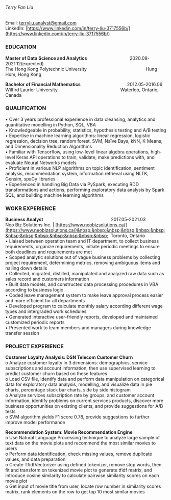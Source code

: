 ######   Terry Fan Liu
Email: terryliu.analyst@gmail.com  
LinkedIn: [https://www.linkedin.com/in/terry-liu-3717556b/](https://www.linkedin.com/in/terry-liu-3717556b/)

### EDUCATION  
**Master of Data Science and Analytics**&nbsp;&nbsp;&nbsp;&nbsp;&nbsp;&nbsp;&nbsp;&nbsp;&nbsp;&nbsp;&nbsp;&nbsp;&nbsp;&nbsp;&nbsp;&nbsp;&nbsp;&nbsp;&nbsp;&nbsp;&nbsp;&nbsp;&nbsp;&nbsp;&nbsp;&nbsp;&nbsp;&nbsp;&nbsp;&nbsp;&nbsp;&nbsp;&nbsp;&nbsp;2020.09-2021.12(expected)  
The Hong Kong Polytechnic University&nbsp;&nbsp;&nbsp;&nbsp;&nbsp;&nbsp;&nbsp;&nbsp;&nbsp;&nbsp;&nbsp;&nbsp;&nbsp;&nbsp;&nbsp;&nbsp;&nbsp;&nbsp;&nbsp;&nbsp;&nbsp;&nbsp;&nbsp;&nbsp;&nbsp;&nbsp;&nbsp;&nbsp;&nbsp;&nbsp;&nbsp;&nbsp;&nbsp;&nbsp;&nbsp;&nbsp;&nbsp;&nbsp;&nbsp;&nbsp;&nbsp;&nbsp;&nbsp;&nbsp;&nbsp;&nbsp;&nbsp;Hung Hom, Hong Kong  

**Bachelor of Financial Mathematics**&nbsp;&nbsp;&nbsp;&nbsp;&nbsp;&nbsp;&nbsp;&nbsp;&nbsp;&nbsp;&nbsp;&nbsp;&nbsp;&nbsp;&nbsp;&nbsp;&nbsp;&nbsp;&nbsp;&nbsp;&nbsp;&nbsp;&nbsp;&nbsp;&nbsp;&nbsp;&nbsp;&nbsp;&nbsp;&nbsp;&nbsp;&nbsp;&nbsp;&nbsp;&nbsp;&nbsp;&nbsp;2012.05-2016.06  
Wilfird Laurier University&nbsp;&nbsp;&nbsp;&nbsp;&nbsp;&nbsp;&nbsp;&nbsp;&nbsp;&nbsp;&nbsp;&nbsp;&nbsp;&nbsp;&nbsp;&nbsp;&nbsp;&nbsp;&nbsp;&nbsp;&nbsp;&nbsp;&nbsp;&nbsp;&nbsp;&nbsp;&nbsp;&nbsp;&nbsp;&nbsp;&nbsp;&nbsp;&nbsp;&nbsp;&nbsp;&nbsp;&nbsp;&nbsp;&nbsp;&nbsp;&nbsp;&nbsp;&nbsp;&nbsp;&nbsp;&nbsp;&nbsp;&nbsp;&nbsp;&nbsp;Waterloo, Ontario, Canada  


### QUALIFICATION  
•	Over 3 years professional experience in data cleansing, analytics and quantitative modelling in Python, SQL, VBA  
•	Knowledgeable in probability, statistics, hypothesis testing and A/B testing  
•	Expertise in machine learning algorithms: linear regression, logistic regression, decision tree, random forest, SVM, Naïve Bays, kNN, K-Means, and Dimensionality Reduction Algorithms  
•	Familiar with Tensorflow, using low-level linear algebra operations, high-level Keras API operations to train, validate, make predictions with, and evaluate Neural Networks models  
•	Proficient in various NLP algorithms on topic identification, sentiment analysis, recommendation system, information retrieval using NLTK, Gensim, spaCy libraries  
•	Experienced in handling Big Data via PySpark, executing RDD transformations and actions, performing exploratory data analysis by Spark SQL, and building machine learning algorithms  



### WOKR EXPERIENCE  
**Business Analyst**&nbsp;&nbsp;&nbsp;&nbsp;&nbsp;&nbsp;&nbsp;&nbsp;&nbsp;&nbsp;&nbsp;&nbsp;&nbsp;&nbsp;&nbsp;&nbsp;&nbsp;&nbsp;&nbsp;&nbsp;&nbsp;&nbsp;&nbsp;&nbsp;&nbsp;&nbsp;&nbsp;&nbsp;&nbsp;&nbsp;&nbsp;&nbsp;&nbsp;&nbsp;&nbsp;&nbsp;&nbsp;&nbsp;&nbsp;&nbsp;&nbsp;&nbsp;&nbsp;&nbsp;&nbsp;&nbsp;&nbsp;&nbsp;&nbsp;&nbsp;&nbsp;&nbsp;&nbsp;&nbsp;2017.05-2021.03  
Neo Biz Solutions Inc. | [https://www.neobizsolutions.ca/](https://www.neobizsolutions.ca/)&nbsp;&nbsp;&nbsp;&nbsp;&nbsp;&nbsp;&nbsp;&nbsp;&nbsp;&nbsp;&nbsp;&nbsp;&nbsp;&nbsp;
Toronto, Ontario  
•	Liaised between operation team and IT department, to collect business requirements, organize requirements, initiate periodic meetings to ensure both deadlines and requirements are met  
•	Scoped analytic solutions out of vague business problems by collecting project requirement, determining metrics, removing ambiguous items and nailing down details  
•	Collected, migrated, distilled, manipulated and analyzed raw data such as sales record and customers information  
•	Built data models, and constructed data processing procedures in VBA according to business logic  
•	Coded leave management system to make leave approval process easier and more efficient for all departments  
•	Developed program to calculate monthly salary according different wage types and intergraded work schedules  
•	Generated interactive user-friendly reports, developed and maintained customized periodic reports  
•	Presented work to team members and managers during knowledge transfer session  



### PROJECT EXPERIENCE  
**Customer Loyalty Analysis: DSN Telecom Customer Churn**  
o	Analyze customer loyalty in 3 dimensions: demographics, service subscriptions and account information, then use supervised learning to predict customer churn based on these features  
o	Load CSV file, identify data and perform data manipulation on categorical data for exploratory data analysis, modelling, and visualize data in pie charts, percentage stack bar charts, side by side histogram  
o	Analyze services subscription rate by groups, and customer account information, identify problems on current services products, discover more business opportunities on existing clients, and provide suggestions for A/B tests  
o	SVM algorithm yields F1 score 0.78, provide suggestions to further improve model performance  

**Recommendation System: Movie Recommendation Engine**  
o	Use Natural Language Processing technique to analyze large sample of text data on the movie plots and recommend the most similar movies to users  
o	Perform data identification, check missing values, remove duplicate values, and data preparation  
o	Create TfidfVectorizer using defined tokenizer, remove stop words, then fit and transform on tokenized movie plot to generate tfidf matrix, and introduce cosine similarity to calculate pairwise similarity scores on each movie plot  
o	Get input of movie title from user, locate row number in similarity scores matrix, rank elements on the row to get top 10 most similar movies  

